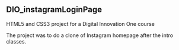 ## DIO_instagramLoginPage
HTML5 and CSS3 project for a Digital Innovation One course

The project was to do a clone of Instagram homepage after the intro classes.

